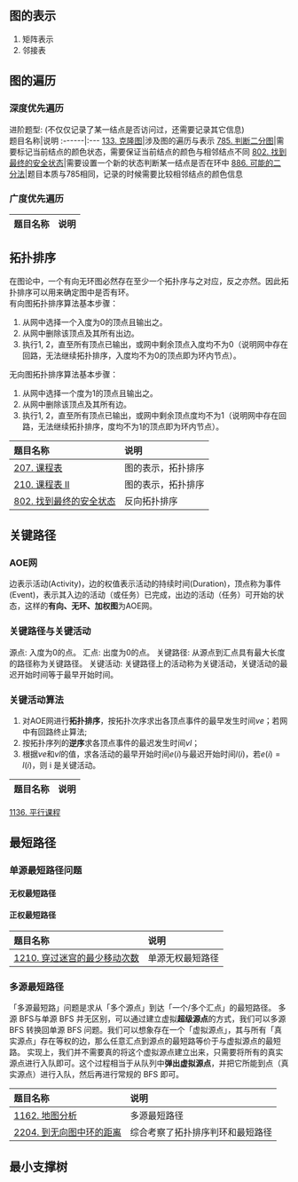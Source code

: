 ## 图的表示
1. 矩阵表示
2. 邻接表

## 图的遍历
### 深度优先遍历
进阶题型: (不仅仅记录了某一结点是否访问过，还需要记录其它信息)  
题目名称|说明
:------|:---
[133. 克隆图](https://leetcode.cn/problems/clone-graph/)|涉及图的遍历与表示
[785. 判断二分图](https://leetcode.cn/problems/is-graph-bipartite/)|需要标记当前结点的颜色状态，需要保证当前结点的颜色与相邻结点不同
[802. 找到最终的安全状态](https://leetcode.cn/problems/find-eventual-safe-states/)|需要设置一个新的状态判断某一结点是否在环中
[886. 可能的二分法](https://leetcode.cn/problems/possible-bipartition/)|题目本质与785相同，记录的时候需要比较相邻结点的颜色信息

### 广度优先遍历
题目名称|说明
:------|:---

## 拓扑排序
在图论中，一个有向无环图必然存在至少一个拓扑序与之对应，反之亦然。因此拓扑排序可以用来确定图中是否有环。  
有向图拓扑排序算法基本步骤：
1. 从网中选择一个入度为0的顶点且输出之。
2. 从网中删除该顶点及其所有出边。
3. 执行1, 2，直至所有顶点已输出，或网中剩余顶点入度均不为0（说明网中存在回路，无法继续拓扑排序，入度均不为0的顶点即为环内节点）。

无向图拓扑排序算法基本步骤：
1. 从网中选择一个度为1的顶点且输出之。
2. 从网中删除该顶点及其所有边。
3. 执行1, 2，直至所有顶点已输出，或网中剩余顶点度均不为1（说明网中存在回路，无法继续拓扑排序，度均不为1的顶点即为环内节点）。

题目名称|说明
:------|:---
[207. 课程表](https://leetcode.cn/problems/course-schedule/)|图的表示，拓扑排序
[210. 课程表 II](https://leetcode.cn/problems/course-schedule-ii/)|图的表示，拓扑排序
[802. 找到最终的安全状态](https://leetcode.cn/problems/find-eventual-safe-states/)|反向拓扑排序

## 关键路径
### AOE网
边表示活动(Activity)，边的权值表示活动的持续时间(Duration)，顶点称为事件(Event)，表示其入边的活动（或任务）已完成，出边的活动（任务）可开始的状态，这样的**有向、无环、加权图**为AOE网。

### 关键路径与关键活动
源点: 入度为0的点。
汇点: 出度为0的点。
关键路径: 从源点到汇点具有最大长度的路径称为关键路径。
关键活动: 关键路径上的活动称为关键活动，关键活动的最迟开始时间等于最早开始时间。

### 关键活动算法
1. 对AOE网进行**拓扑排序**，按拓扑次序求出各顶点事件的最早发生时间$ve$；若网中有回路终止算法;
2. 按拓扑序列的**逆序**求各顶点事件的最迟发生时间$vl$；
3. 根据$ve$和$vl$的值，求各活动的最早开始时间$e(i)$与最迟开始时间$l(i)$，若$e(i)=l(i)$，则 i 是关键活动。

题目名称|说明
:------|:---
[1136. 平行课程](https://leetcode.cn/problems/parallel-courses/)

## 最短路径
### 单源最短路径问题
#### 无权最短路径
#### 正权最短路径

题目名称|说明
:------|:---
[1210. 穿过迷宫的最少移动次数](https://leetcode.cn/problems/minimum-moves-to-reach-target-with-rotations/)|单源无权最短路径

### 多源最短路径
「多源最短路」问题是求从「多个源点」到达「一个/多个汇点」的最短路径。
多源 BFS与单源 BFS 并无区别，可以通过建立虚拟**超级源点**的方式，我们可以多源 BFS 转换回单源 BFS 问题。我们可以想象存在一个「虚拟源点」，其与所有「真实源点」存在等权的边，那么任意汇点到源点的最短路等价于与虚拟源点的最短路。
实现上，我们并不需要真的将这个虚拟源点建立出来，只需要将所有的真实源点进行入队即可。这个过程相当于从队列中**弹出虚拟源点**，并把它所能到点（真实源点）进行入队，然后再进行常规的 BFS 即可。

题目名称|说明
:------|:---
[1162. 地图分析](https://leetcode.cn/problems/as-far-from-land-as-possible/)|多源最短路径
[2204. 到无向图中环的距离](https://leetcode.cn/problems/distance-to-a-cycle-in-undirected-graph/)|综合考察了拓扑排序判环和最短路径

## 最小支撑树